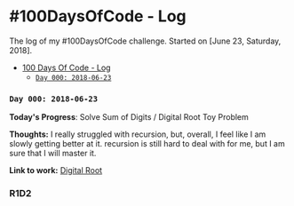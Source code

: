 # #100DaysOfCode - Log
The log of my #100DaysOfCode challenge. Started on [June 23, Saturday, 2018].

- [100 Days Of Code - Log](#100-days-of-code---log)
    - [`Day 000: 2018-06-23`](#day-000-2018-06-23)
 

### `Day 000: 2018-06-23`

**Today's Progress**: Solve Sum of Digits / Digital Root Toy Problem

**Thoughts:** I really struggled with recursion, but, overall, I feel like I am slowly getting better at it. recursion is still hard to deal with for me, but I am sure that I will master it.

**Link to work:** [Digital Root](https://github.com/htirawi/CoderbytePractice/blob/master/digitalRoot.js)


### R1D2



